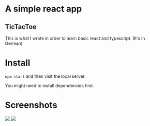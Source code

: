 # A simple react app
## TicTacToe

This is what I wrote in order to learn basic react and typescript.
(It's in German)

# Install
```npm start``` and then visit the local server.

You might need to install dependencies first.

# Screenshots

![](https://i.ibb.co/DKWhYTm/Screen-Shot-2023-01-02-at-13-29-23.png)
![](https://i.ibb.co/Sdr6sLw/Screen-Shot-2023-01-02-at-13-29-31.png)
